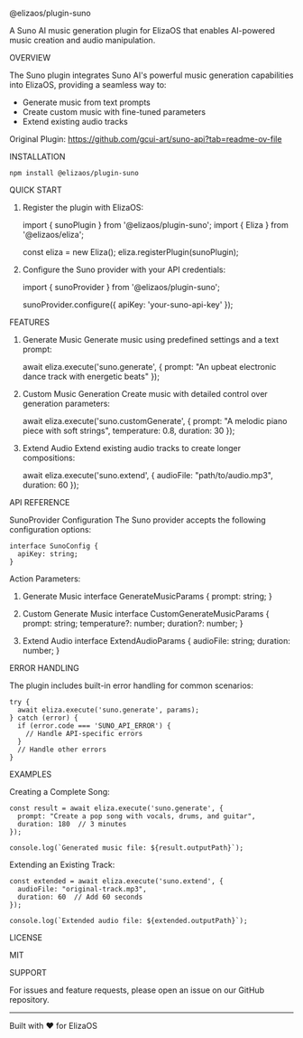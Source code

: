 @elizaos/plugin-suno

A Suno AI music generation plugin for ElizaOS that enables AI-powered music creation and audio manipulation.

OVERVIEW

The Suno plugin integrates Suno AI's powerful music generation capabilities into ElizaOS, providing a seamless way to:
- Generate music from text prompts
- Create custom music with fine-tuned parameters
- Extend existing audio tracks

Original Plugin: https://github.com/gcui-art/suno-api?tab=readme-ov-file

INSTALLATION

    npm install @elizaos/plugin-suno

QUICK START

1. Register the plugin with ElizaOS:

    import { sunoPlugin } from '@elizaos/plugin-suno';
    import { Eliza } from '@elizaos/eliza';

    const eliza = new Eliza();
    eliza.registerPlugin(sunoPlugin);

2. Configure the Suno provider with your API credentials:

    import { sunoProvider } from '@elizaos/plugin-suno';

    sunoProvider.configure({
      apiKey: 'your-suno-api-key'
    });

FEATURES

1. Generate Music
   Generate music using predefined settings and a text prompt:

    await eliza.execute('suno.generate', {
      prompt: "An upbeat electronic dance track with energetic beats"
    });

2. Custom Music Generation
   Create music with detailed control over generation parameters:

    await eliza.execute('suno.customGenerate', {
      prompt: "A melodic piano piece with soft strings",
      temperature: 0.8,
      duration: 30
    });

3. Extend Audio
   Extend existing audio tracks to create longer compositions:

    await eliza.execute('suno.extend', {
      audioFile: "path/to/audio.mp3",
      duration: 60
    });

API REFERENCE

SunoProvider Configuration
The Suno provider accepts the following configuration options:

    interface SunoConfig {
      apiKey: string;
    }

Action Parameters:

1. Generate Music
    interface GenerateMusicParams {
      prompt: string;
    }

2. Custom Generate Music
    interface CustomGenerateMusicParams {
      prompt: string;
      temperature?: number;
      duration?: number;
    }

3. Extend Audio
    interface ExtendAudioParams {
      audioFile: string;
      duration: number;
    }

ERROR HANDLING

The plugin includes built-in error handling for common scenarios:

    try {
      await eliza.execute('suno.generate', params);
    } catch (error) {
      if (error.code === 'SUNO_API_ERROR') {
        // Handle API-specific errors
      }
      // Handle other errors
    }

EXAMPLES

Creating a Complete Song:

    const result = await eliza.execute('suno.generate', {
      prompt: "Create a pop song with vocals, drums, and guitar",
      duration: 180  // 3 minutes
    });

    console.log(`Generated music file: ${result.outputPath}`);

Extending an Existing Track:

    const extended = await eliza.execute('suno.extend', {
      audioFile: "original-track.mp3",
      duration: 60  // Add 60 seconds
    });

    console.log(`Extended audio file: ${extended.outputPath}`);


LICENSE

MIT

SUPPORT

For issues and feature requests, please open an issue on our GitHub repository.

---
Built with ❤️ for ElizaOS
